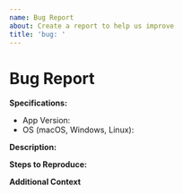 ```yaml
---
name: Bug Report
about: Create a report to help us improve
title: 'bug: '
---
```


# Bug Report
**Specifications:**
- App Version:
- OS (macOS, Windows, Linux):

**Description:**
<!-- Describe how the bug manifests and what the behavior would be without the bug. -->

**Steps to Reproduce:**
<!--  Please explain the steps required to duplicate the issue, especially if you are able to provide a sample application. -->

**Additional Context**
<!-- List any other information that is relevant to your issue. Stack traces, related issues, suggestions on how to add, use case, forum links, screenshots, OS if applicable, etc. -->